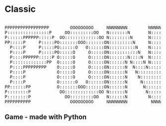 # Classic                          

                                                                              
<pre>                                                                                   
PPPPPPPPPPPPPPPPP        OOOOOOOOO     NNNNNNNN        NNNNNNNN        GGGGGGGGGGGGG
P::::::::::::::::P     OO:::::::::OO   N:::::::N       N::::::N     GGG::::::::::::G
P::::::PPPPPP:::::P  OO:::::::::::::OO N::::::::N      N::::::N   GG:::::::::::::::G
PP:::::P     P:::::PO:::::::OOO:::::::ON:::::::::N     N::::::N  G:::::GGGGGGGG::::G
  P::::P     P:::::PO::::::O   O::::::ON::::::::::N    N::::::N G:::::G       GGGGGG
  P::::P     P:::::PO:::::O     O:::::ON:::::::::::N   N::::::NG:::::G              
  P::::PPPPPP:::::P O:::::O     O:::::ON:::::::N::::N  N::::::NG:::::G              
  P:::::::::::::PP  O:::::O     O:::::ON::::::N N::::N N::::::NG:::::G    GGGGGGGGGG
  P::::PPPPPPPPP    O:::::O     O:::::ON::::::N  N::::N:::::::NG:::::G    G::::::::G
  P::::P            O:::::O     O:::::ON::::::N   N:::::::::::NG:::::G    GGGGG::::G
  P::::P            O:::::O     O:::::ON::::::N    N::::::::::NG:::::G        G::::G
  P::::P            O::::::O   O::::::ON::::::N     N:::::::::N G:::::G       G::::G
PP::::::PP          O:::::::OOO:::::::ON::::::N      N::::::::N  G:::::GGGGGGGG::::G
P::::::::P           OO:::::::::::::OO N::::::N       N:::::::N   GG:::::::::::::::G
P::::::::P             OO:::::::::OO   N::::::N        N::::::N     GGG::::::GGG:::G
PPPPPPPPPP               OOOOOOOOO     NNNNNNNN         NNNNNNN        GGGGGG   GGGG
</pre>
                                                                                    
                                                                                                                                                                     
                                                                                
<h2>Game - made with Python</h2>

                         
